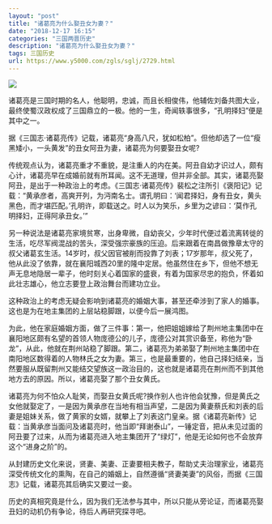 ```yaml
---
layout: "post"
title: "诸葛亮为什么娶丑女为妻？"
date: "2018-12-17 16:15"
categories: "三国两晋历史"
description: "诸葛亮为什么娶丑女为妻？"
tags: 三国历史
url: https://www.y5000.com/zgls/sglj/2729.html
---
```






![](https://img.y5000.com/uploads/allimg/160610/4-160610001145E6.jpg)

诸葛亮是三国时期的名人，他聪明，忠诚，而且长相俊伟，他辅佐刘备共图大业，最终使蜀汉政权成了三国鼎立的一极。他的一生，奇闻轶事很多，“孔明择妇”便是其中之一。

据《三国志·诸葛亮传》记载，诸葛亮“身高八尺，犹如松柏”。但他却选了一位“瘦黑矮小，一头黄发”的丑女阿丑为妻，诸葛亮为何要娶丑女呢?

传统观点认为，诸葛亮重才不重貌，是注重人的内在美。阿丑自幼才识过人，颇有心计，诸葛亮早在成婚前就有所耳闻。这不无道理，但并非全部。其实，诸葛亮娶阿丑，是出于一种政治上的考虑。《三国志·诸葛亮传》裴松之注所引《褒阳记》记载：“黄承彦者，高爽开列，为沔南名士。谓孔明曰：‘闻君择妇，身有丑女，黄头黑色，而才堪匹配。’孔明许，即载送之。时人以为笑乐，乡里为之谚曰：‘莫作孔明择妇，正得阿承丑女。’”

另一种说法是诸葛亮家境贫寒，出身卑微，自幼丧父，少年时代便过着流离转徙的生活，吃尽军阀混战的苦头，深受强宗豪族的压迫。后来跟着在南昌做豫章太守的叔父诸葛玄生活。14岁时，叔父因官被削而投靠了刘表；17岁那年，叔父死了，他从此没了依靠，就在襄阳城西20里的隆中定居。他虽然住在乡下，但他不想无声无息地隐居一辈子，他时刻关心着国家的盛衰，有着为国家尽忠的抱负，怀着如此壮志雄心，他立志要登上政治舞台而建功立业。

这种政治上的考虑无疑会影响到诸葛亮的婚姻大事，甚至还牵涉到了家人的婚事。这也是为在地主集团的上层站稳脚跟，以便今后一展鸿图。

为此，他在家庭婚姻方面，做了三件事：第一，他把姐姐嫁给了荆州地主集团中在襄阳地区颇有名望的首领人物庞德公的儿子，庞德公对其赏识备至，称他为“卧龙”，从此，他就在荆州站稳了脚跟。第二，诸葛亮为弟弟娶了荆州地主集团中在南阳地区数得着的人物林氏之女为妻。第三，也是最重要的，他自己择妇结亲，当然要服从既留荆州又能结交望族这一政治目的，这也就是诸葛亮在荆州而不到其他地方去的原因。所以，诸葛亮娶了那个丑女黄氏。

诸葛亮为何不怕众人耻笑，而娶丑女黄氏呢?换作别人也许他会犹豫，但是黄氏之女他就娶定了，一是因为黄承彦在当地有相当声望，二是因为黄妻蔡氏和刘表的后妻是姐妹关系，做了黄家的女婿，就攀上了刘表这门皇亲。据《诸葛亮新传》记载：当黄承彦当面问及诸葛亮时，他当即“拜谢泰山”，一锤定音，把从未见过面的阿丑要了过来，从而为诸葛亮进入地主集团开了“绿灯”，他是无论如何也不会放弃这个“进身之阶”的。

从封建历史文化来说，贤妻、美妻、正妻要相夫教子，帮助丈夫治理家业，诸葛亮深受传统文化的熏陶，在自己的婚姻上，自然遵循“贤妻美妻”的风俗，而据《三国志》记载，诸葛亮其后确实又要过一妾。

历史的真相究竟是什么，因为我们无法参与其中，所以只能从旁论证，而诸葛亮娶丑妇的动机仍有争论，待后人再研究探寻吧。
